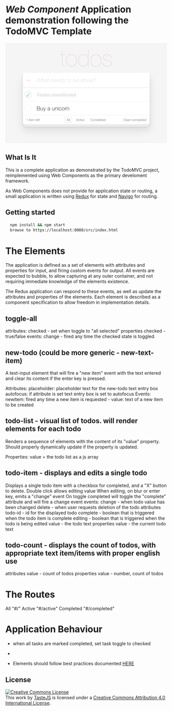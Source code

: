 # _Web Component_ Application demonstration following the TodoMVC Template


![](https://github.com/tastejs/todomvc-app-css/raw/master/screenshot.png)

## What Is It

This is a complete application as demonstrated by the TodoMVC  project, reimplemented using Web Components as the primary develoment framework.

As Web Components does not provide for application state or routing, a small application is written using [Redux](https://redux.js.org/) for state and [Navigo](https://github.com/krasimir/navigo) for routing.

## Getting started

```bash
  npm install && npm start
  browse to https://localhost:8080/src/index.html
```

# The Elements

The application is defined as a set of elements with attributes and properties for input, and firing custom events for output.
All events are expected to bubble, to allow capturing at any outer container, and not requiring immediate knowledge of the elements existence.

The Redux application can respond to these events, as well as update the attributes and properties of the elements. Each element is described as a component specification to allow freedom in implementation details.

## toggle-all

attributes:
  checked - set when toggle to "all selected"
properties
  checked - true/false
events:
  change - fired any time the checked state is toggled.

## new-todo  (could be more generic - new-text-item)
A text-input element that will fire a "new item" event with the text entered and clear its content if the enter key is pressed.

Attributes:
  placeholder: placeholder text for the new-todo text entry box
  autofocus: if attribute is set text entry box is set to autofocus
Events:
  newitem: fired any time a new item is requested
    - value: text of a new item to be created

## todo-list - visual list of todos. will render <todo-item> elements for each todo
Renders a sequence of <todo-item> elements with the content of its "value" property. Should properly dynamically update
if the property is updated.

Properties:
    value = the todo list as a js array

## todo-item - displays and edits a single todo
Displays a single todo item with a checkbox for completed, and a "X" button to delete.
Double click allows editing value
When editing, on blur or enter key, emits a "change" event
On toggle completed will toggle the "complete" attribute and will fire a change event
events:
    change - when todo value has been changed
    delete - when user requests deletion of the todo
attributes
    todo-id  - id for the displayed todo
    complete - boolean that is triggered when the todo item is complete
    editing  - boolean that is triggered when the todo is being edited
    value    - the todo text
properties
    value - the current todo text

## todo-count - displays the count of todos, with appropriate text item/items with proper english use
attributes
    value - count of todos
properties
    value - number, count of todos

# The Routes
All         "#/"
Active      "#/active"
Completed   "#/completed"

# Application Behaviour
- when all tasks are marked completed, set task toggle to checked
-  

- Elements should follow best practices documented
[HERE](https://developers.google.com/web/fundamentals/web-components/best-practices)


## License

<a rel="license" href="http://creativecommons.org/licenses/by/4.0/deed.en_US"><img alt="Creative Commons License" style="border-width:0" src="http://i.creativecommons.org/l/by/4.0/80x15.png" /></a><br />This <span xmlns:dct="http://purl.org/dc/terms/" href="http://purl.org/dc/dcmitype/InteractiveResource" rel="dct:type">work</span> by <a xmlns:cc="http://creativecommons.org/ns#" href="http://sindresorhus.com" property="cc:attributionName" rel="cc:attributionURL">TasteJS</a> is licensed under a <a rel="license" href="http://creativecommons.org/licenses/by/4.0/deed.en_US">Creative Commons Attribution 4.0 International License</a>.
